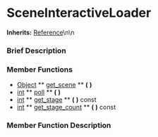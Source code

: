 #  SceneInteractiveLoader  
**Inherits:** [Reference](class_reference)\\n\\n
###  Brief Description  


###  Member Functions 
  * [Object](class_object)  ** [get_scene](#get_scene) **  **(** **)**
  * [int](class_int)  ** [poll](#poll) **  **(** **)**
  * [int](class_int)  ** [get_stage](#get_stage) **  **(** **)** const
  * [int](class_int)  ** [get_stage_count](#get_stage_count) **  **(** **)** const

###  Member Function Description  
